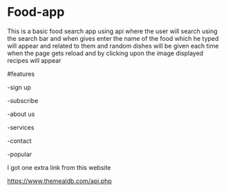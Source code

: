 # Food-app
This is a basic food search app using api where the user will search using the search bar and when gives enter the name of the food which he typed will appear and related to them and random dishes will be given each time when the page gets reload and by clicking upon the image displayed recipes will appear

#features

-sign up

-subscribe

-about us 

-services

-contact

-popular

I got one extra link from this website

https://www.themealdb.com/api.php
